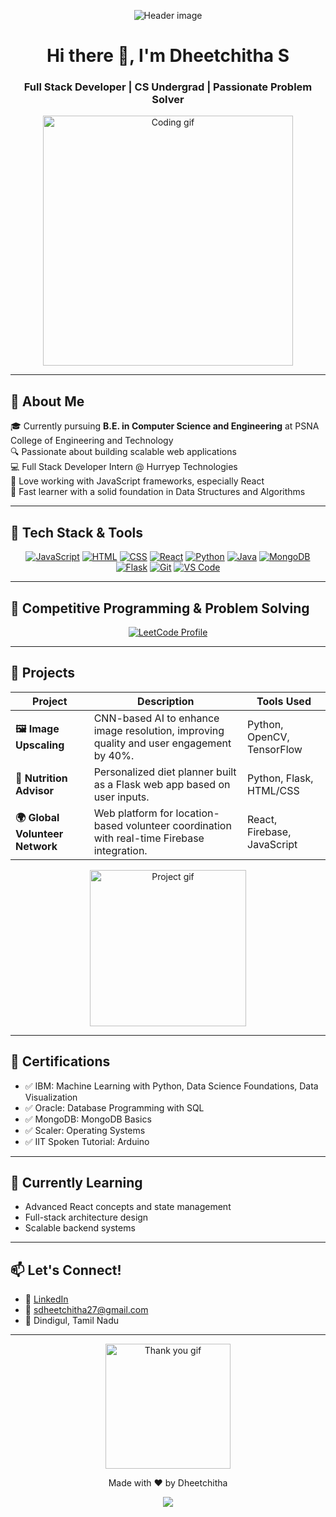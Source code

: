 <!-- HEADER SECTION -->
<p align="center">
  <img src="https://capsule-render.vercel.app/api?type=waving&color=0:6366F1,100:3B82F6&height=180&section=header&text=Dheetchitha%20S&fontSize=40&fontColor=ffffff&fontAlign=50&fontAlignY=40" alt="Header image">
</p>

<h1 align="center">Hi there 👋, I'm Dheetchitha S</h1>
<h3 align="center">Full Stack Developer | CS Undergrad | Passionate Problem Solver</h3>

<p align="center">
  <img src="https://media.giphy.com/media/L1R1tvI9svkIWwpVYr/giphy.gif" width="400" alt="Coding gif">
</p>

---

## 🌟 About Me

🎓 Currently pursuing **B.E. in Computer Science and Engineering** at PSNA College of Engineering and Technology  
🔍 Passionate about building scalable web applications  
💻 Full Stack Developer Intern @ Hurryep Technologies  
🚀 Love working with JavaScript frameworks, especially React  
🧠 Fast learner with a solid foundation in Data Structures and Algorithms

---

## 🧰 Tech Stack & Tools

<p align="center">
  <a href="https://developer.mozilla.org/en-US/docs/Web/JavaScript" target="_blank"><img alt="JavaScript" src="https://img.shields.io/badge/-JavaScript-F7DF1E?style=for-the-badge&logo=javascript&logoColor=000"></a>
  <a href="https://www.w3schools.com/html/" target="_blank"><img alt="HTML" src="https://img.shields.io/badge/-HTML5-E34F26?style=for-the-badge&logo=html5&logoColor=white"></a>
  <a href="https://www.w3schools.com/css/" target="_blank"><img alt="CSS" src="https://img.shields.io/badge/-CSS3-1572B6?style=for-the-badge&logo=css3&logoColor=white"></a>
  <a href="https://reactjs.org/" target="_blank"><img alt="React" src="https://img.shields.io/badge/-React-61DAFB?style=for-the-badge&logo=react&logoColor=000"></a>
  <a href="https://www.python.org/" target="_blank"><img alt="Python" src="https://img.shields.io/badge/-Python-3776AB?style=for-the-badge&logo=python&logoColor=white"></a>
  <a href="https://docs.oracle.com/en/java/" target="_blank"><img alt="Java" src="https://img.shields.io/badge/-Java-007396?style=for-the-badge&logo=java&logoColor=white"></a>
  <a href="https://www.mongodb.com/" target="_blank"><img alt="MongoDB" src="https://img.shields.io/badge/-MongoDB-47A248?style=for-the-badge&logo=mongodb&logoColor=white"></a>
  <a href="https://flask.palletsprojects.com/" target="_blank"><img alt="Flask" src="https://img.shields.io/badge/-Flask-000000?style=for-the-badge&logo=flask&logoColor=white"></a>
  <a href="https://git-scm.com/" target="_blank"><img alt="Git" src="https://img.shields.io/badge/-Git-F05032?style=for-the-badge&logo=git&logoColor=white"></a>
  <a href="https://code.visualstudio.com/" target="_blank"><img alt="VS Code" src="https://img.shields.io/badge/-VSCode-007ACC?style=for-the-badge&logo=visual-studio-code&logoColor=white"></a>
</p>

---

## 🧠 Competitive Programming & Problem Solving

<p align="center">
  <a href="https://leetcode.com/u/Dheetchitha_Saravanan/" target="_blank">
    <img src="https://img.shields.io/badge/LeetCode-%23FFA116.svg?style=for-the-badge&logo=leetcode&logoColor=white" alt="LeetCode Profile" />
  </a>
</p>

---

## 🚀 Projects

| Project | Description | Tools Used |
|--------|-------------|------------|
| **🖼️ Image Upscaling** | CNN-based AI to enhance image resolution, improving quality and user engagement by 40%. | Python, OpenCV, TensorFlow |
| **🥗 Nutrition Advisor** | Personalized diet planner built as a Flask web app based on user inputs. | Python, Flask, HTML/CSS |
| **🌍 Global Volunteer Network** | Web platform for location-based volunteer coordination with real-time Firebase integration. | React, Firebase, JavaScript |

<p align="center">
  <img src="https://media.giphy.com/media/QssGEmpkyEOhBCb7e1/giphy.gif" width="250" alt="Project gif">
</p>

---

## 📜 Certifications

- ✅ IBM: Machine Learning with Python, Data Science Foundations, Data Visualization  
- ✅ Oracle: Database Programming with SQL  
- ✅ MongoDB: MongoDB Basics  
- ✅ Scaler: Operating Systems  
- ✅ IIT Spoken Tutorial: Arduino

---

## 🌱 Currently Learning

- Advanced React concepts and state management  
- Full-stack architecture design  
- Scalable backend systems

---

## 📫 Let's Connect!

- 💼 [LinkedIn](https://www.linkedin.com/in/dheetchitha-saravanan-73b498264/)
- 📧 sdheetchitha27@gmail.com
- 📍 Dindigul, Tamil Nadu

---

<p align="center">
  <img src="https://media.giphy.com/media/26tn33aiTi1jkl6H6/giphy.gif" width="200" alt="Thank you gif">
</p>

<p align="center">
  Made with ❤️ by Dheetchitha
</p>

<!-- FOOTER SECTION -->
<p align="center">
  <img src="https://capsule-render.vercel.app/api?type=waving&color=0:6366F1,100:3B82F6&height=120&section=footer"/>
</p>
